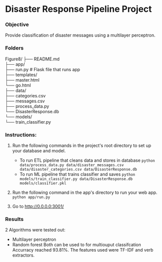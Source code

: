 # Disaster Response Pipeline Project



### Objective
Provide classification of disaster messages using a multilayer perceptron.


### Folders
Figure8/
├── README.md  
├── app/  
    ├──	run.py # Flask file that runs app  
    ├── templates/  
        ├──	master.html  
        └── go.html  
├── data/  
    ├── categories.csv  
    ├──	messages.csv   
    ├── process_data.py  
    └── DisasterResponse.db    
└── models/  
    └── train_classifier.py  


### Instructions:
1. Run the following commands in the project's root directory to set up your database and model.

    - To run ETL pipeline that cleans data and stores in database
        `python data/process_data.py data/disaster_messages.csv data/disaster_categories.csv data/DisasterResponse.db`
    - To run ML pipeline that trains classifier and saves
        `python models/train_classifier.py data/DisasterResponse.db models/classifier.pkl`

2. Run the following command in the app's directory to run your web app.
    `python app/run.py`

3. Go to http://0.0.0.0:3001/

### Results

2 Algorithms were tested out:
- Multilayer perceptron
- Random forest 
	Both can be used to for multiouput classifcation
	Accurracy reached 93.81%.
	The features used were TF-IDF and verb extractors.


